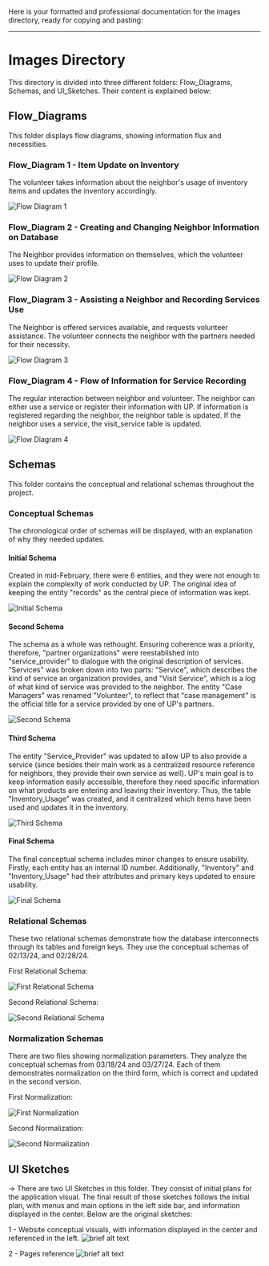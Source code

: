Here is your formatted and professional documentation for the images directory, ready for copying and pasting:

---

# Images Directory

This directory is divided into three different folders: Flow_Diagrams, Schemas, and UI_Sketches. Their content is explained below:

## Flow_Diagrams

This folder displays flow diagrams, showing information flux and necessities.

### Flow_Diagram 1 - Item Update on Inventory

The volunteer takes information about the neighbor's usage of inventory items and updates the inventory accordingly.

![Flow Diagram 1](design_milestones/Images/Flow_Diagrams/Flow_Diagram_1.png)

### Flow_Diagram 2 - Creating and Changing Neighbor Information on Database

The Neighbor provides information on themselves, which the volunteer uses to update their profile.

![Flow Diagram 2](design_milestones/Images/Flow_Diagrams/Flow_Diagram_2.png)

### Flow_Diagram 3 - Assisting a Neighbor and Recording Services Use

The Neighbor is offered services available, and requests volunteer assistance. The volunteer connects the neighbor with the partners needed for their necessity.

![Flow Diagram 3](design_milestones/Images/Flow_Diagrams/Flow_Diagram_3.png)

### Flow_Diagram 4 - Flow of Information for Service Recording

The regular interaction between neighbor and volunteer. The neighbor can either use a service or register their information with UP. If information is registered regarding the neighbor, the neighbor table is updated. If the neighbor uses a service, the visit_service table is updated.

![Flow Diagram 4](design_milestones/Images/Flow_Diagrams/Flow_Diagram_4.png)

## Schemas

This folder contains the conceptual and relational schemas throughout the project.

### Conceptual Schemas

The chronological order of schemas will be displayed, with an explanation of why they needed updates.

#### Initial Schema

Created in mid-February, there were 6 entities, and they were not enough to explain the complexity of work conducted by UP. The original idea of keeping the entity "records" as the central piece of information was kept.

![Initial Schema](design_milestones/Images/Schemas/Conceptual_Schema_02_15_24.png)

#### Second Schema

The schema as a whole was rethought. Ensuring coherence was a priority, therefore, "partner organizations" were reestablished into "service_provider" to dialogue with the original description of services. "Services" was broken down into two parts: "Service", which describes the kind of service an organization provides, and "Visit Service", which is a log of what kind of service was provided to the neighbor. The entity "Case Managers" was renamed "Volunteer", to reflect that "case management" is the official title for a service provided by one of UP's partners.

![Second Schema](design_milestones/Images/Schemas/Conceptual_Schema_02-28-24.png)

#### Third Schema

The entity "Service_Provider" was updated to allow UP to also provide a service (since besides their main work as a centralized resource reference for neighbors, they provide their own service as well). UP's main goal is to keep information easily accessible, therefore they need specific information on what products are entering and leaving their inventory. Thus, the table "Inventory_Usage" was created, and it centralized which items have been used and updates it in the inventory.

![Third Schema](design_milestones/Images/Schemas/Conceptual_Schema_03-26-24.png)

#### Final Schema

The final conceptual schema includes minor changes to ensure usability. Firstly, each entity has an internal ID number. Additionally, "Inventory" and "Inventory_Usage" had their attributes and primary keys updated to ensure usability.

![Final Schema](design_milestones/Images/Schemas/Conceptual_Schema_04-03-2024.png)

### Relational Schemas

These two relational schemas demonstrate how the database interconnects through its tables and foreign keys. They use the conceptual schemas of 02/13/24, and 02/28/24.

First Relational Schema:

![First Relational Schema](design_milestones/Images/Schemas/Relational_Schema_02_15_24.png)

Second Relational Schema:

![Second Relational Schema](design_milestones/Images/Schemas/Relational_Schema_02_28_24.png)

### Normalization Schemas

There are two files showing normalization parameters. They analyze the conceptual schemas from 03/18/24 and 03/27/24. Each of them demonstrates normalization on the third form, which is correct and updated in the second version.

First Normalization:

![First Normalization](design_milestones/Images/Schemas/Normalization_Schema_03-20-24.jpg)

Second Normalization:

![Second Normalization](design_milestones/Images/Schemas/Normalization_Schema_03-27-24.png)

## UI Sketches
-> There are two UI Sketches in this folder. They consist of initial plans for the application visual. The final result of those sketches follows the initial plan, with menus and main options in the left side bar, and information displayed in the center. Below are the original sketches:

1 - Website conceptual visuals, with information displayed in the center and referenced in the left.
![brief alt text](design_milestones/Images/UI_Sketches/UI_1.png)

2 - Pages reference
![brief alt text](design_milestones/Images/UI_Sketches/UI_2.png)